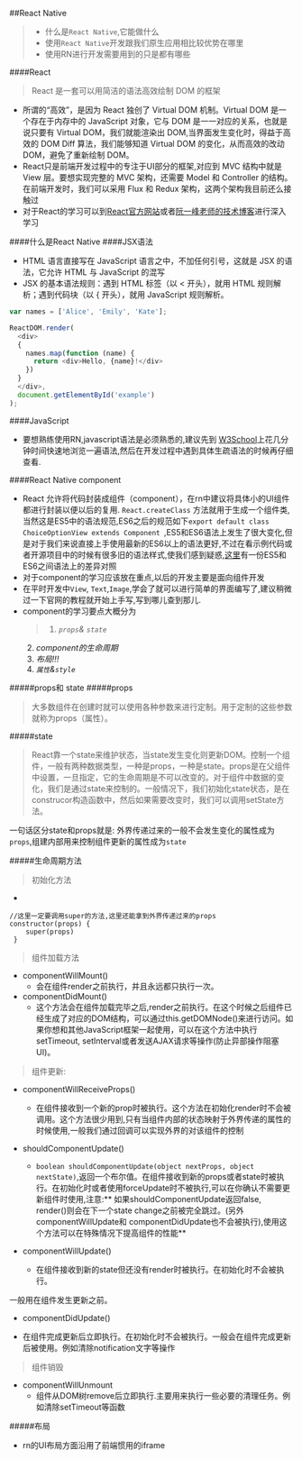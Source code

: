 ##React Native
>* 什么是`React Native`,它能做什么
>* 使用`React Native`开发跟我们原生应用相比较优势在哪里
>* 使用RN进行开发需要用到的只是都有哪些

####React
> React 是一套可以用简洁的语法高效绘制 DOM 的框架

* 所谓的“高效”，是因为 React 独创了 Virtual DOM 机制。Virtual DOM 是一个存在于内存中的 JavaScript 对象，它与 DOM 是一一对应的关系，也就是说只要有 Virtual DOM，我们就能渲染出 DOM,当界面发生变化时，得益于高效的 DOM Diff 算法，我们能够知道 Virtual DOM 的变化，从而高效的改动 DOM，避免了重新绘制 DOM。
* React只是前端开发过程中的专注于UI部分的框架,对应到 MVC 结构中就是 View 层。要想实现完整的 MVC 架构，还需要 Model 和 Controller 的结构。在前端开发时，我们可以采用 Flux 和 Redux 架构，这两个架构我目前还么接触过 
* 对于React的学习可以到[React官方网站](http://reactjs.cn/react/docs/getting-started-zh-CN.html)或者[阮一峰老师的技术博客](http://www.ruanyifeng.com/blog/2016/09/react-technology-stack.html)进行深入学习


####什么是React Native
####JSX语法
* HTML 语言直接写在 JavaScript 语言之中，不加任何引号，这就是 JSX 的语法，它允许 HTML 与 JavaScript 的混写
*  JSX 的基本语法规则：遇到 HTML 标签（以 < 开头），就用 HTML 规则解析；遇到代码块（以 { 开头），就用 JavaScript 规则解析。

```js
var names = ['Alice', 'Emily', 'Kate'];

ReactDOM.render(
  <div>
  {
    names.map(function (name) {
      return <div>Hello, {name}!</div>
    })
  }
  </div>,
  document.getElementById('example')
);

```
####JavaScript
* 要想熟练使用RN,javascript语法是必须熟悉的,建议先到 [W3School](http://www.w3school.com.cn/js/js_intro.asp)上花几分钟时间快速地浏览一遍语法,然后在开发过程中遇到具体生疏语法的时候再仔细查看.

####React Native component
* React 允许将代码封装成组件（component），在rn中建议将具体小的UI组件都进行封装以便以后的复用.
`React.createClass` 方法就用于生成一个组件类,当然这是ES5中的语法规范,ES6之后的规范如下`export default class ChoiceOptionView extends Component `,ES5和ES6语法上发生了很大变化,但是对于我们来说直接上手使用最新的ES6以上的语法更好,不过在看示例代码或者开源项目中的时候有很多旧的语法样式,使我们感到疑惑,[这里](http://bbs.reactnative.cn/topic/15/react-react-native-%E7%9A%84es5-es6%E5%86%99%E6%B3%95%E5%AF%B9%E7%85%A7%E8%A1%A8)有一份ES5和ES6之间语法上的差异对照
* 对于component的学习应该放在重点,以后的开发主要是面向组件开发
* 在平时开发中`View`, `Text`,`Image`,学会了就可以进行简单的界面编写了,建议稍微过一下官网的教程就开始上手写,写到哪儿查到那儿.
* component的学习要点大概分为
  > 1. *`props`& `state`* 
  2. *component的生命周期*
  3. *布局!!!*
  4. *`属性`&`style`*


#####props和 state
#####props
> 大多数组件在创建时就可以使用各种参数来进行定制。用于定制的这些参数就称为props（属性）。

#####state
> React靠一个state来维护状态，当state发生变化则更新DOM。控制一个组件，一般有两种数据类型，一种是props，一种是state。props是在父组件中设置，一旦指定，它的生命周期是不可以改变的。对于组件中数据的变化，我们是通过state来控制的。一般情况下，我们初始化state状态，是在construcor构造函数中，然后如果需要改变时，我们可以调用setState方法。

一句话区分state和props就是: 外界传递过来的一般不会发生变化的属性成为`props`,组建内部用来控制组件更新的属性成为`state`


#####生命周期方法
> 初始化方法

* 
```
//这里一定要调用super的方法,这里还能拿到外界传递过来的props
constructor(props) {
    super(props)   
 }
```

> 组件加载方法

* componentWillMount()
  - 会在组件render之前执行，并且永远都只执行一次。
* componentDidMount() 
  - 这个方法会在组件加载完毕之后,render之前执行。在这个时候之后组件已经生成了对应的DOM结构，可以通过this.getDOMNode()来进行访问。如果你想和其他JavaScript框架一起使用，可以在这个方法中执行setTimeout, setInterval或者发送AJAX请求等操作(防止异部操作阻塞UI)。

> 组件更新: 

* componentWillReceiveProps() 
  +  在组件接收到一个新的prop时被执行。这个方法在初始化render时不会被调用。这个方法很少用到,只有当组件内部的状态映射于外界传递的属性的时候使用,一般我们通过回调可以实现外界的对该组件的控制
* shouldComponentUpdate()
  + `boolean shouldComponentUpdate(object nextProps, object nextState)`,返回一个布尔值。在组件接收到新的props或者state时被执行。在初始化时或者使用forceUpdate时不被执行,可以在你确认不需要更新组件时使用,注意:** 如果shouldComponentUpdate返回false, render()则会在下一个state change之前被完全跳过。(另外componentWillUpdate和 componentDidUpdate也不会被执行),使用这个方法可以在特殊情况下提高组件的性能**

* componentWillUpdate()
  + 在组件接收到新的state但还没有render时被执行。在初始化时不会被执行。

一般用在组件发生更新之前。
*  componentDidUpdate()
  + 在组件完成更新后立即执行。在初始化时不会被执行。一般会在组件完成更新后被使用。例如清除notification文字等操作

> 组件销毁

* componentWillUnmount
  + 组件从DOM树remove后立即执行.主要用来执行一些必要的清理任务。例如清除setTimeout等函数
  
  
#####布局
* rn的UI布局方面沿用了前端惯用的iframe
  

